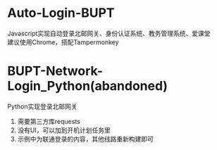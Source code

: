 # Auto-Login-BUPT
Javascript实现自动登录北邮网关、身份认证系统、教务管理系统、爱课堂  
建议使用Chrome，搭配Tampermonkey  

# BUPT-Network-Login_Python(abandoned)
Python实现登录北邮网关  
1. 需要第三方库requests  
2. 没有UI，可以加到开机计划任务里  
3. 示例中为联通登录的内容，其他线路重新构建即可  
